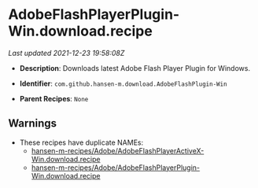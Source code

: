 # AdobeFlashPlayerPlugin-Win.download.recipe

_Last updated 2021-12-23 19:58:08Z_

- **Description**: Downloads latest Adobe Flash Player Plugin for Windows.

- **Identifier**: `com.github.hansen-m.download.AdobeFlashPlugin-Win`

- **Parent Recipes**: `None`

## Warnings

- These recipes have duplicate NAMEs:
    - [hansen-m-recipes/Adobe/AdobeFlashPlayerActiveX-Win.download.recipe](/autopkg-dupe-tracker/hansen-m-recipes/Adobe/AdobeFlashPlayerActiveX-Win.download.recipe)
    - [hansen-m-recipes/Adobe/AdobeFlashPlayerPlugin-Win.download.recipe](/autopkg-dupe-tracker/hansen-m-recipes/Adobe/AdobeFlashPlayerPlugin-Win.download.recipe)